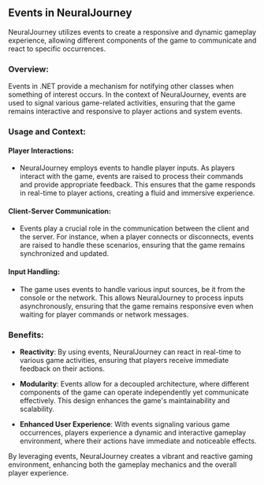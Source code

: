 ## Events in NeuralJourney

NeuralJourney utilizes events to create a responsive and dynamic gameplay experience, allowing different components of the game to communicate and react to specific occurrences.

### Overview:
Events in .NET provide a mechanism for notifying other classes when something of interest occurs. In the context of NeuralJourney, events are used to signal various game-related activities, ensuring that the game remains interactive and responsive to player actions and system events.

### Usage and Context:

#### Player Interactions:
- NeuralJourney employs events to handle player inputs. As players interact with the game, events are raised to process their commands and provide appropriate feedback. This ensures that the game responds in real-time to player actions, creating a fluid and immersive experience.

#### Client-Server Communication:
- Events play a crucial role in the communication between the client and the server. For instance, when a player connects or disconnects, events are raised to handle these scenarios, ensuring that the game remains synchronized and updated.

#### Input Handling:
- The game uses events to handle various input sources, be it from the console or the network. This allows NeuralJourney to process inputs asynchronously, ensuring that the game remains responsive even when waiting for player commands or network messages.

### Benefits:
- **Reactivity**: By using events, NeuralJourney can react in real-time to various game activities, ensuring that players receive immediate feedback on their actions.
  
- **Modularity**: Events allow for a decoupled architecture, where different components of the game can operate independently yet communicate effectively. This design enhances the game's maintainability and scalability.
  
- **Enhanced User Experience**: With events signaling various game occurrences, players experience a dynamic and interactive gameplay environment, where their actions have immediate and noticeable effects.

By leveraging events, NeuralJourney creates a vibrant and reactive gaming environment, enhancing both the gameplay mechanics and the overall player experience.
